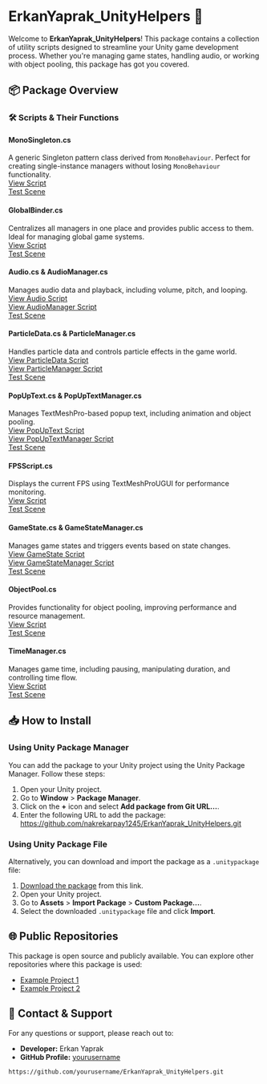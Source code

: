 # ErkanYaprak_UnityHelpers 🚀

Welcome to **ErkanYaprak_UnityHelpers**! This package contains a collection of utility scripts designed to streamline your Unity game development process. Whether you're managing game states, handling audio, or working with object pooling, this package has got you covered.

## 📦 Package Overview

### 🛠️ Scripts & Their Functions

#### **MonoSingleton.cs**
A generic Singleton pattern class derived from `MonoBehaviour`. Perfect for creating single-instance managers without losing `MonoBehaviour` functionality.  
[View Script](./Scripts/MonoSingleton.cs)  
[Test Scene](./Scenes/MonoSingletonTest.unity)

#### **GlobalBinder.cs**
Centralizes all managers in one place and provides public access to them. Ideal for managing global game systems.  
[View Script](./Scripts/GlobalBinder.cs)  
[Test Scene](./Scenes/GlobalBinderTest.unity)

#### **Audio.cs & AudioManager.cs**
Manages audio data and playback, including volume, pitch, and looping.  
[View Audio Script](./Scripts/Audio.cs)  
[View AudioManager Script](./Scripts/AudioManager.cs)  
[Test Scene](./Scenes/AudioManagerTest.unity)

#### **ParticleData.cs & ParticleManager.cs**
Handles particle data and controls particle effects in the game world.  
[View ParticleData Script](./Scripts/ParticleData.cs)  
[View ParticleManager Script](./Scripts/ParticleManager.cs)  
[Test Scene](./Scenes/ParticleManagerTest.unity)

#### **PopUpText.cs & PopUpTextManager.cs**
Manages TextMeshPro-based popup text, including animation and object pooling.  
[View PopUpText Script](./Scripts/PopUpText.cs)  
[View PopUpTextManager Script](./Scripts/PopUpTextManager.cs)  
[Test Scene](./Scenes/PopUpTextManagerTest.unity)

#### **FPSScript.cs**
Displays the current FPS using TextMeshProUGUI for performance monitoring.  
[View Script](./Scripts/FPSScript.cs)  
[Test Scene](./Scenes/FPSScriptTest.unity)

#### **GameState.cs & GameStateManager.cs**
Manages game states and triggers events based on state changes.  
[View GameState Script](./Scripts/GameState.cs)  
[View GameStateManager Script](./Scripts/GameStateManager.cs)  
[Test Scene](./Scenes/GameStateManagerTest.unity)

#### **ObjectPool.cs**
Provides functionality for object pooling, improving performance and resource management.  
[View Script](./Scripts/ObjectPool.cs)  
[Test Scene](./Scenes/ObjectPoolTest.unity)

#### **TimeManager.cs**
Manages game time, including pausing, manipulating duration, and controlling time flow.  
[View Script](./Scripts/TimeManager.cs)  
[Test Scene](./Scenes/TimeManagerTest.unity)

## 📥 How to Install

### Using Unity Package Manager

You can add the package to your Unity project using the Unity Package Manager. Follow these steps:

1. Open your Unity project.
2. Go to **Window** > **Package Manager**.
3. Click on the **+** icon and select **Add package from Git URL...**.
4. Enter the following URL to add the package: https://github.com/nakrekarpay1245/ErkanYaprak_UnityHelpers.git
   
### Using Unity Package File

Alternatively, you can download and import the package as a `.unitypackage` file:

1. [Download the package](https://github.com/nakrekarpay1245/ErkanYaprak_UnityHelpers/blob/main/ErkanYaprak_UnityHelpers/Assets/ErkanYaprak_UnityHelpers.unitypackage) from this link.
2. Open your Unity project.
3. Go to **Assets** > **Import Package** > **Custom Package...**.
4. Select the downloaded `.unitypackage` file and click **Import**.


## 🌐 Public Repositories

This package is open source and publicly available. You can explore other repositories where this package is used:

- [Example Project 1](#)
- [Example Project 2](#)

## 📧 Contact & Support

For any questions or support, please reach out to:

- **Developer:** Erkan Yaprak
- **GitHub Profile:** [yourusername](https://github.com/yourusername)
```bash
https://github.com/yourusername/ErkanYaprak_UnityHelpers.git


